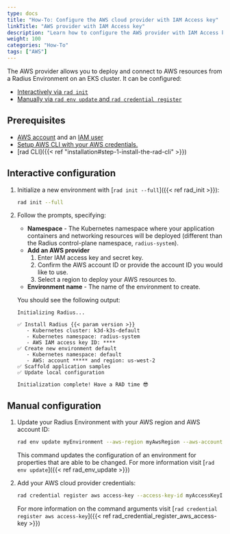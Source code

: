 ```yaml
---
type: docs
title: "How-To: Configure the AWS cloud provider with IAM Access key"
linkTitle: "AWS provider with IAM Access key"
description: "Learn how to configure the AWS provider with IAM Access key for your Radius Environment"
weight: 100
categories: "How-To"
tags: ["AWS"]
---
```


The AWS provider allows you to deploy and connect to AWS resources from a Radius Environment on an EKS cluster. It can be configured:

- [Interactively via `rad init`](#interactive-configuration)
- [Manually via `rad env update` and `rad credential register`](#manual-configuration)

## Prerequisites

- [AWS account](https://aws.amazon.com/premiumsupport/knowledge-center/create-and-activate-aws-account) and an [IAM user](https://docs.aws.amazon.com/IAM/latest/UserGuide/getting-started_create-admin-group.html)
- [Setup AWS CLI with your AWS credentials. ](https://docs.aws.amazon.com/cli/latest/reference/configure/)
- [rad CLI]({{< ref "installation#step-1-install-the-rad-cli" >}})

## Interactive configuration

1. Initialize a new environment with [`rad init --full`]({{< ref rad_init >}}):

   ```bash
   rad init --full
   ```

1. Follow the prompts, specifying:
   - **Namespace** - The Kubernetes namespace where your application containers and networking resources will be deployed (different than the Radius control-plane namespace, `radius-system`).
   - **Add an AWS provider**
      1. Enter IAM access key and secret key.
      2. Confirm the AWS account ID or provide the account ID you would like to use.
      3. Select a region to deploy your AWS resources to.
   - **Environment name** - The name of the environment to create.

   You should see the following output:

      ```
      Initializing Radius...

      ✅ Install Radius {{< param version >}}
         - Kubernetes cluster: k3d-k3s-default
         - Kubernetes namespace: radius-system
         - AWS IAM access key ID: ****
      ✅ Create new environment default
         - Kubernetes namespace: default
         - AWS: account ***** and region: us-west-2
      ✅ Scaffold application samples
      ✅ Update local configuration

      Initialization complete! Have a RAD time 😎
      ```

## Manual configuration

1. Update your Radius Environment with your AWS region and AWS account ID:

    ```bash
    rad env update myEnvironment --aws-region myAwsRegion --aws-account-id myAwsAccountId
    ```

    This command updates the configuration of an environment for properties that are able to be changed. For more information visit [`rad env update`]({{< ref rad_env_update >}})

1. Add your AWS cloud provider credentials:

    ```bash
    rad credential register aws access-key --access-key-id myAccessKeyId --secret-access-key mySecretAccessKey
    ```

    For more information on the command arguments visit [`rad credential register aws access-key`]({{< ref rad_credential_register_aws_access-key >}})
